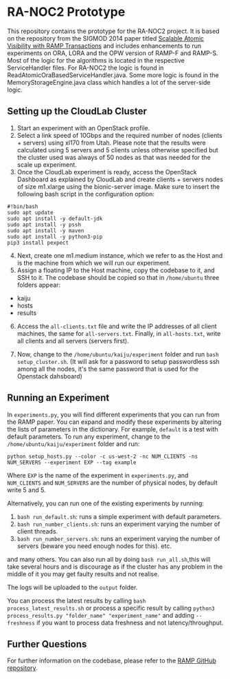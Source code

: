 # RA-NOC2 Prototype

This repository contains the prototype for the RA-NOC2 project. It is based on the repository from the SIGMOD 2014 paper titled [Scalable Atomic Visibility with RAMP Transactions](http://www.bailis.org/papers/ramp-sigmod2014.pdf) and includes enhancements to run experiments on ORA, LORA and the OPW version of RAMP-F and RAMP-S. Most of the logic for the algorithms is located in the respective ServiceHandler files. For RA-NOC2 the logic is found in ReadAtomicOraBasedServiceHandler.java. Some more logic is found in the MemoryStorageEngine.java class which handles a lot of the server-side logic.

## Setting up the CloudLab Cluster

1. Start an experiment with an OpenStack profile. 
2. Select a link speed of 10Gbps and the required number of nodes (clients + servers) using xl170 from Utah. Please note that the results were calculated using 5 servers and 5 clients unless otherwise specified but the cluster used was always of 50 nodes as that was needed for the scale up experiment.
3. Once the CloudLab experiment is ready, access the OpenStack Dashboard as explained by CloudLab and create clients + servers nodes of size m1.xlarge using the bionic-server image. Make sure to insert the following bash script in the configuration option:

```
#!bin/bash
sudo apt update
sudo apt install -y default-jdk
sudo apt install -y pssh
sudo apt install -y maven
sudo apt install -y python3-pip
pip3 install pexpect
```


4. Next, create one m1.medium instance, which we refer to as the Host and is the machine from which we will run our experiment. 
5. Assign a floating IP to the Host machine, copy the codebase to it, and SSH to it. The codebase should be copied so that in `/home/ubuntu` three folders appear:

- kaiju
- hosts
- results

6. Access the `all-clients.txt` file and write the IP addresses of all client machines, the same for `all-servers.txt`. Finally, in `all-hosts.txt`, write all clients and all servers (servers first).

7. Now, change to the `/home/ubuntu/kaiju/experiment` folder and run `bash setup_cluster.sh`. (It will ask for a password to setup passwordless ssh among all the nodes, it's the same password that is used for the Openstack dahsboard)

## Running an Experiment

In `experiments.py`, you will find different experiments that you can run from the RAMP paper. You can expand and modify these experiments by altering the lists of parameters in the dictionary. For example, `default` is a test with default parameters. To run any experiment, change to the `/home/ubuntu/kaiju/experiment` folder and run:

```
python setup_hosts.py --color -c us-west-2 -nc NUM_CLIENTS -ns NUM_SERVERS --experiment EXP --tag example
```
Where `EXP` is the name of the experiment in `experiments.py`, and `NUM_CLIENTS` and `NUM_SERVERS` are the number of physical nodes, by default write 5 and 5.

Alternatively, you can run one of the existing experiments by running:
1. `bash run_default.sh`: runs a simple experiment with default parameters.
2. `bash run_number_clients.sh`: runs an experiment varying the number of client threads.
3. `bash run_number_servers.sh`: runs an experiment varying the number of servers (beware you need enough nodes for this).
etc.

and many others. You can also run all by doing `bash run_all.sh`,this will take several hours and is discourage as if the cluster has any problem in the middle of it you may get faulty results and not realise.

The logs will be uploaded to the `output` folder.

You can process the latest results by calling `bash process_latest_results.sh` or process a specific result by calling `python3 process_results.py "folder_name" "experiment_name"` and adding `--freshness` if you want to process data freshness and not latency/throughput.

## Further Questions

For further information on the codebase, please refer to the [RAMP GitHub repository](https://github.com/pbailis/ramp-sigmod2014-code).